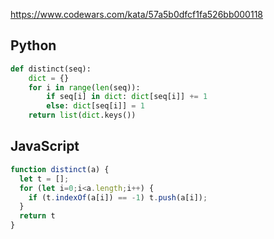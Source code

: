 https://www.codewars.com/kata/57a5b0dfcf1fa526bb000118

## Python
```python
def distinct(seq):
    dict = {}
    for i in range(len(seq)):
        if seq[i] in dict: dict[seq[i]] += 1
        else: dict[seq[i]] = 1
    return list(dict.keys())
```

## JavaScript
```js
function distinct(a) {
  let t = [];
  for (let i=0;i<a.length;i++) {
    if (t.indexOf(a[i]) == -1) t.push(a[i]);
  }
  return t
}
```